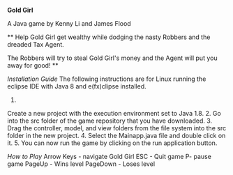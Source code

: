 ****Gold Girl****

A Java game by Kenny Li and James Flood

**
Help Gold Girl get wealthy while dodging the nasty Robbers and the dreaded Tax Agent.

The Robbers will try to steal Gold Girl's money and the Agent will put you away for good!
**

*Installation Guide*
The following instructions are for Linux running the eclipse IDE with Java 8 and e(fx)clipse installed.


1.
Create a new project with the execution environment set to Java 1.8.
2.
Go into the src folder of the game repository that you have downloaded.
3.
Drag the controller, model, and view folders from the file system into the src folder in the new project.
4. 
Select the Mainapp.java file and double click on it.
5.
You can now run the game by clicking on the run application button.

*How to Play*
Arrow Keys - navigate Gold Girl
ESC - Quit game
P- pause game
PageUp - Wins level
PageDown - Loses level


